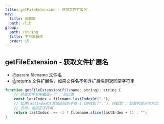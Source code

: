 ```yaml
---
title: getFileExtension - 获取文件扩展名
nav:
  title: 函数库
  path: /lib
group:
  path: /string
  title: 字符串操作
  order: 15
---
```


## getFileExtension - 获取文件扩展名

 * @param filename 文件名
 * @returns 文件扩展名，如果文件名不包含扩展名则返回空字符串

```js
function getFileExtension(filename: string): string {
    // 获取文件名中最后一个'.'的位置
    const lastIndex = filename.lastIndexOf(".");
    // 如果lastIndexOf方法返回的不是-1（即找到了'.'），则截取'.'后面的部分作为文件扩展名
    // 否则，返回空字符串
    return lastIndex !== -1 ? filename.slice(lastIndex + 1) : "";
}
```
